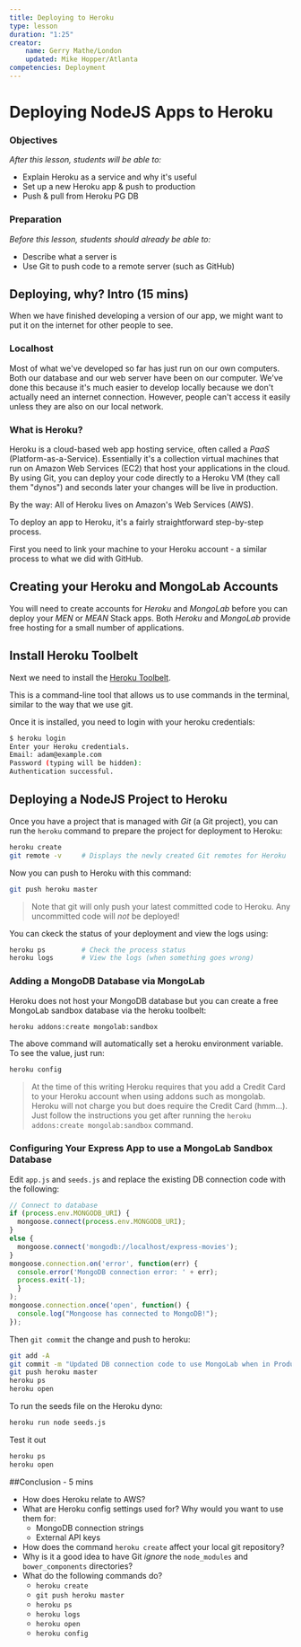 ```yaml
---
title: Deploying to Heroku
type: lesson
duration: "1:25"
creator:
    name: Gerry Mathe/London
    updated: Mike Hopper/Atlanta
competencies: Deployment
---
```



# Deploying NodeJS Apps to Heroku

### Objectives
*After this lesson, students will be able to:*

- Explain Heroku as a service and why it's useful
- Set up a new Heroku app & push to production
- Push & pull from Heroku PG DB

### Preparation
*Before this lesson, students should already be able to:*

- Describe what a server is
- Use Git to push code to a remote server (such as GitHub)

## Deploying, why? Intro (15 mins)

When we have finished developing a version of our app, we might want to put it on the internet for other people to see.

### Localhost

Most of what we've developed so far has just run on our own computers. Both our database and our web server have been on our computer. We've done this because it's much easier to develop locally because we don't actually need an internet connection.  However, people can't access it easily unless they are also on our local network.

### What is Heroku?

Heroku is a cloud-based web app hosting service, often called a _PaaS_ (Platform-as-a-Service). Essentially it's a collection virtual machines that run on Amazon Web Services (EC2) that host your applications in the cloud. By using Git, you can deploy your code directly to a Heroku VM (they call them "dynos") and seconds later your changes will be live in production.

By the way: All of Heroku lives on Amazon's Web Services (AWS).

To deploy an app to Heroku, it's a fairly straightforward step-by-step process.

First you need to link your machine to your Heroku account - a similar process to what we did with GitHub.

## Creating your Heroku and MongoLab Accounts

You will need to create accounts for _Heroku_ and _MongoLab_ before you can deploy your _MEN_ or _MEAN_ Stack apps. Both _Heroku_ and _MongoLab_ provide free hosting for a small number of applications.

## Install Heroku Toolbelt

Next we need to install the [Heroku Toolbelt](https://toolbelt.heroku.com).

This is a command-line tool that allows us to use commands in the terminal, similar to the way that we use git.

Once it is installed, you need to login with your heroku credentials:

```bash
$ heroku login
Enter your Heroku credentials.
Email: adam@example.com
Password (typing will be hidden):
Authentication successful.
```

## Deploying a NodeJS Project to Heroku

Once you have a project that is managed with _Git_ (a Git project), you can run the `heroku` command to prepare the project for deployment to Heroku:

```bash
heroku create
git remote -v     # Displays the newly created Git remotes for Heroku
```

Now you can push to Heroku with this command:

```bash
git push heroku master
```

> Note that git will only push your latest committed code to Heroku. Any uncommitted code will _not_ be deployed!

You can ckeck the status of your deployment and view the logs using:

```bash
heroku ps         # Check the process status
heroku logs       # View the logs (when something goes wrong)
```

### Adding a MongoDB Database via MongoLab

Heroku does not host your MongoDB database but you can create a free MongoLab sandbox database via the heroku toolbelt:

```bash
heroku addons:create mongolab:sandbox
```

The above command will automatically set a heroku environment variable. To see the value, just run:

```bash
heroku config
```

> At the time of this writing Heroku requires that you add a Credit Card to your Heroku account when using addons such as mongolab. Heroku will not charge you but does require the Credit Card (hmm...). Just follow the instructions you get after running the `heroku addons:create mongolab:sandbox` command.

### Configuring Your Express App to use a MongoLab Sandbox Database

Edit `app.js` and `seeds.js` and replace the existing DB connection code with the following:

```javascript
// Connect to database
if (process.env.MONGODB_URI) {
  mongoose.connect(process.env.MONGODB_URI);
}
else {
  mongoose.connect('mongodb://localhost/express-movies');
}
mongoose.connection.on('error', function(err) {
  console.error('MongoDB connection error: ' + err);
  process.exit(-1);
  }
);
mongoose.connection.once('open', function() {
  console.log("Mongoose has connected to MongoDB!");
});
```

Then `git commit` the change and push to heroku:

```bash
git add -A
git commit -m "Updated DB connection code to use MongoLab when in Production"
git push heroku master
heroku ps
heroku open
```

To run the seeds file on the Heroku dyno:

```bash
heroku run node seeds.js
```

Test it out

```bash
heroku ps
heroku open
```

##Conclusion - 5 mins

* How does Heroku relate to AWS?
* What are Heroku config settings used for? Why would you want to use them for:
  - MongoDB connection strings
  - External API keys
* How does the command `heroku create` affect your local git repository?
* Why is it a good idea to have Git *ignore* the `node_modules` and `bower_components` directories?
* What do the following commands do?
  - `heroku create`
  - `git push heroku master`
  - `heroku ps`
  - `heroku logs`
  - `heroku open`
  - `heroku config`
